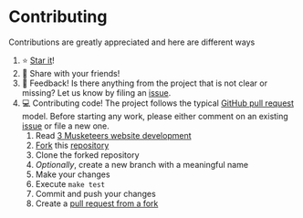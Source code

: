 # Contributing

<!-- Copy of docs/guide/contributing.md -->

Contributions are greatly appreciated and here are different ways

1. :star: [Star it][linkProjectRepo]!
1. :mega: Share with your friends!
1. :thought_balloon: Feedback! Is there anything from the project that is not clear or missing? Let us know by filing an [issue][linkProjectIssue].
1. :computer: Contributing code! The project follows the typical [GitHub pull request][linkGitHubPR] model. Before starting any work, please either comment on an existing [issue][linkProjectIssue] or file a new one.
	1. Read [3 Musketeers website development][linkProjectREADME]
	1. [Fork][linkGitHubFork] this [repository][linkProjectRepo]
	1. Clone the forked repository
	1. _Optionally_, create a new branch with a meaningful name
	1. Make your changes
	1. Execute `make test`
	1. Commit and push your changes
	1. Create a [pull request from a fork][linkGitHubPRFork]


[linkGitHubFork]: https://help.github.com/en/github/getting-started-with-github/fork-a-repo
[linkGitHubPRFork]: https://help.github.com/en/github/collaborating-with-issues-and-pull-requests/creating-a-pull-request-from-a-fork
[linkGitHubPR]: https://help.github.com/en/github/collaborating-with-issues-and-pull-requests/about-pull-requests
[linkProjectIssue]: https://github.com/flemay/3musketeers/issues
[linkProjectREADME]: https://github.com/flemay/3musketeers?tab=readme-ov-file#3-musketeers-website-development
[linkProjectRepo]: https://github.com/flemay/3musketeers
